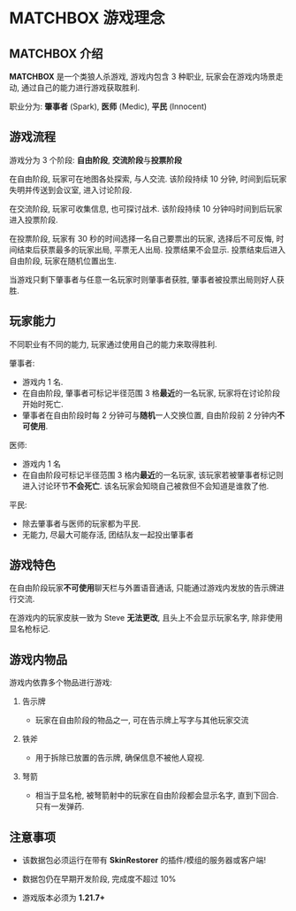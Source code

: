 # MATCHBOX 游戏理念


## MATCHBOX 介绍

**MATCHBOX** 是一个类狼人杀游戏, 游戏内包含 3 种职业, 玩家会在游戏内场景走动, 通过自己的能力进行游戏获取胜利.

职业分为: **肇事者** (Spark), **医师** (Medic), **平民** (Innocent)


## 游戏流程

游戏分为 3 个阶段: **自由阶段**, **交流阶段**与**投票阶段**

在自由阶段, 玩家可在地图各处探索, 与人交流. 该阶段持续 10 分钟, 时间到后玩家失明并传送到会议室, 进入讨论阶段.

在交流阶段, 玩家可收集信息, 也可探讨战术. 该阶段持续 10 分钟吗时间到后玩家进入投票阶段.

在投票阶段, 玩家有 30 秒的时间选择一名自己要票出的玩家, 选择后不可反悔, 时间结束后获票最多的玩家出局, 平票无人出局. 投票结果不会显示. 投票结束后进入自由阶段, 玩家在随机位置出生.

当游戏只剩下肇事者与任意一名玩家时则肇事者获胜, 肇事者被投票出局则好人获胜.


## 玩家能力

不同职业有不同的能力, 玩家通过使用自己的能力来取得胜利.

肇事者:
- 游戏内 1 名.
- 在自由阶段, 肇事者可标记半径范围 3 格**最近**的一名玩家, 玩家将在讨论阶段开始时死亡.
- 肇事者在自由阶段时每 2 分钟可与**随机**一人交换位置, 自由阶段前 2 分钟内**不可使用**.

医师:
- 游戏内 1 名
- 在自由阶段可标记半径范围 3 格内**最近**的一名玩家, 该玩家若被肇事者标记则进入讨论环节**不会死亡**. 该名玩家会知晓自己被救但不会知道是谁救了他.

平民:
- 除去肇事者与医师的玩家都为平民.
- 无能力, 尽最大可能存活, 团结队友一起投出肇事者


## 游戏特色

在自由阶段玩家**不可使用**聊天栏与外置语音通话, 只能通过游戏内发放的告示牌进行交流.

在游戏内的玩家皮肤一致为 Steve **无法更改**, 且头上不会显示玩家名字, 除非使用显名枪标记.


## 游戏内物品

游戏内依靠多个物品进行游戏:

1. 告示牌
    - 玩家在自由阶段的物品之一, 可在告示牌上写字与其他玩家交流

2. 铁斧
    - 用于拆除已放置的告示牌, 确保信息不被他人窥视.

3. 弩箭
    - 相当于显名枪, 被弩箭射中的玩家在自由阶段都会显示名字, 直到下回合. 只有一发弹药.


## 注意事项

- 该数据包必须运行在带有 **SkinRestorer** 的插件/模组的服务器或客户端!

- 数据包仍在早期开发阶段, 完成度不超过 10%

- 游戏版本必须为 **1.21.7+**
